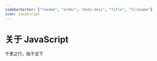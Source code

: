```yaml
---
sidebarSorter: ["readme", "order", "date-desc", "title", "filename"]
icon: javascript
---
```


# 关于 JavaScript

千里之行，始于足下
